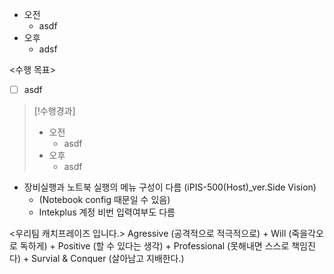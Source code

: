 - 오전
	- asdf
- 오후
	- adsf

<수행 목표>
- [ ] asdf

>[!수행경과]
>- 오전
>	- asdf
>- 오후
>	- asdf

- 장비실행과 노트북 실행의 메뉴 구성이 다름 (iPIS-500(Host)\_ver.Side Vision)
	- (Notebook config 때문일 수 있음)
	- Intekplus 계정 비번 입력여부도 다름

<우리팀 캐치프레이즈 입니다.>
Agressive (공격적으로 적극적으로) + Will (죽을각오로 독하게) + Positive (할 수 있다는 생각) + Professional (못해내면 스스로 책임진다) + Survial & Conquer (살아남고 지배한다.) 
